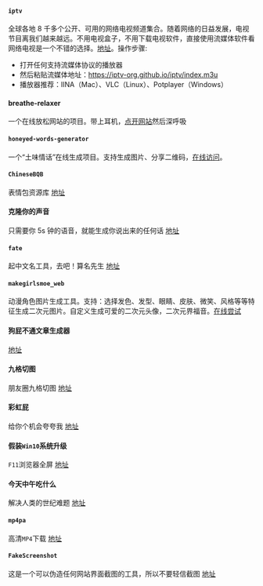 #### `iptv`

全球各地 8 千多个公开、可用的网络电视频道集合。随着网络的日益发展，电视节目离我们越来越远。不用电视盒子，不用下载电视软件，直接使用流媒体软件看网络电视是一个不错的选择。[地址](https://github.com/iptv-org/iptv)。操作步骤:

- 打开任何支持流媒体协议的播放器
- 然后粘贴流媒体地址：https://iptv-org.github.io/iptv/index.m3u
- 播放器推荐：IINA（Mac）、VLC（Linux）、Potplayer（Windows）

#### breathe-relaxer

一个在线放松网站的项目。带上耳机，[点开网站](https://works.yangerxiao.com/breathe-relaxer/)然后深呼吸

#### `honeyed-words-generator`

一个“土味情话”在线生成项目。支持生成图片、分享二维码，[在线访问](https://works.yangerxiao.com/honeyed-words-generator/)。

#### `ChineseBQB`

表情包资源库 [地址](https://github.com/zhaoolee/ChineseBQB)

#### 克隆你的声音 

只需要你 5s 钟的语音，就能生成你说出来的任何话 [地址](https://github.com/CorentinJ/Real-Time-Voice-Cloning)

#### `fate`

起中文名工具，去吧！算名先生 [地址](https://github.com/godcong/fate)

#### `makegirlsmoe_web`

动漫角色图片生成工具。支持：选择发色、发型、眼睛、皮肤、微笑、风格等等特征生成二次元图片。自定义生成可爱的二次元头像，二次元界福音。[在线尝试](https://make.girls.moe/#/)

####  狗屁不通文章生成器

[地址](https://suulnnka.github.io/BullshitGenerator/index.html)

####  九格切图

朋友圈九格切图 [地址](https://www.ygktool.cn/app/img_split)

#### 彩虹屁

给你个机会夸夸我 [地址](https://chp.shadiao.app/)

#### 假装`Win10`系统升级

 `F11`浏览器全屏   [地址](https://fakeupdate.net/)

#### 今天中午吃什么

解决人类的世纪难题 [地址](https://www.zwcsm.com)

#### `mp4pa`

高清`MP4`下载 [地址](https://www.mp4pa.com/)

#### `FakeScreenshot`

这是一个可以伪造任何网站界面截图的工具，所以不要轻信截图 [地址](https://fakes.netlify.app/)

 



